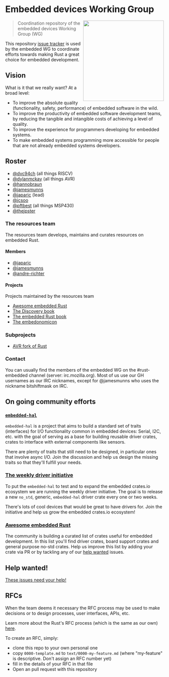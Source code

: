 # Embedded devices Working Group

[<img src="https://rawgit.com/rust-lang-nursery/embedded-wg/master/assets/logo/ewg-logo-blue-white-on-transparent-256x256.png" align="right" width="256">](https://github.com/rust-lang-nursery/embedded-wg)

> Coordination repository of the embedded devices Working Group (WG)

This repository [issue tracker] is used by the embedded WG to coordinate efforts towards making Rust
a great choice for embedded development.

[issue tracker]: https://github.com/rust-lang-nursery/embedded-wg/issues

## Vision

What is it that we really want? At a broad level:

- To improve the absolute quality (functionality, safety, performance) of embedded software in the
  wild.
- To improve the productivity of embedded software development teams, by reducing the tangible and
  intangible costs of achieving a level of quality.
- To improve the experience for programmers developing for embedded systems.
- To make embedded systems programming more accessible for people that are not already embedded
  systems developers.

## Roster

- [@dvc94ch][] (all things RISCV)
- [@dylanmckay][] (all things AVR)
- [@hannobraun]
- [@jamesmunns]
- [@japaric][] (lead)
- [@jcsoo]
- [@pftbest][] (all things MSP430)
- [@thejpster]

[@dvc94ch]: https://github.com/dvc94ch
[@dylanmckay]: https://github.com/dylanmckay
[@hannobraun]: https://github.com/hannobraun
[@jamesmunns]: https://github.com/jamesmunns
[@japaric]: https://github.com/japaric
[@jcsoo]: https://github.com/jcsoo
[@pftbest]: https://github.com/pftbest
[@thejpster]: https://github.com/thejpster

### The resources team

The resources team develops, maintains and curates resources on embedded Rust.

#### Members

- [@japaric]
- [@jamesmunns]
- [@andre-richter](https://github.com/andre-richter)

#### Projects

Projects maintained by the resources team

- [Awesome embedded Rust](https://github.com/rust-embedded/awesome-embedded-rust)
- [The Discovery book](https://github.com/japaric/discovery)
- [The embedded Rust book](https://book.rust-embedded.org/)
- [The embedonomicon](https://embedonomicon.rust-embedded.org/)

### Subprojects

* [AVR fork of Rust](https://github.com/avr-rust/)

### Contact

You can usually find the members of the embedded WG on the #rust-embedded channel (server:
irc.mozilla.org). Most of us use our GH usernames as our IRC nicknames, except for @jamesmunns who
uses the nickname bitshiftmask on IRC.

## On going community efforts

### [`embedded-hal`]

[`embedded-hal`]: https://github.com/japaric/embedded-hal

`embedded-hal` is a project that aims to build a standard set of traits (interfaces) for I/O
functionality common in embedded devices: Serial, I2C, etc. with the goal of serving as a base for
building reusable driver crates, crates to interface with external components like sensors.

There are plenty of traits that still need to be designed, in particular ones that involve async
I/O. Join the discussion and help us design the missing traits so that they'll fulfill your needs.

### [The weekly driver initiative][wd]

To put the `embedded-hal` to test and to expand the embedded crates.io ecosystem we are running the
weekly driver initiative. The goal is to release a new `no_std`, generic, `embedded-hal` driver
crate every one or two weeks.

There's lots of cool devices that would be great to have drivers for. Join the initiative and help
us grow the embedded crates.io ecosystem!

[wd]: https://github.com/rust-lang-nursery/embedded-wg/issues/39

### [Awesome embedded Rust](https://github.com/rust-embedded/awesome-embedded-rust)

The community is building a curated list of crates useful for embedded development. In this list
you'll find driver crates, board support crates and general purpose no-std crates. Help us improve
this list by adding your crate via PR or by tackling any of our [help wanted][aer-hw] issues.

[aer-hw]: https://github.com/rust-embedded/awesome-embedded-rust/issues?q=is%3Aissue+is%3Aopen+label%3A%22help+wanted%22

## Help wanted!

[These issues need your help!][hw]

[hw]: https://github.com/rust-lang-nursery/embedded-wg/issues?q=is%3Aissue+is%3Aopen+label%3Ahelp-wanted

## RFCs

When the team deems it necessary the RFC process may be used to make decisions or to design
processes, user interfaces, APIs, etc.

Learn more about the Rust's RFC process (which is the same as our own) [here][rust-rfc].

[rust-rfc]: https://rust-lang.github.io/rfcs/

To create an RFC, simply:
- clone this repo to your own personal one
- copy `0000-template.md` to `text/0000-my-feature.md` (where "my-feature" is
  descriptive. Don't assign an RFC number yet)
- fill in the details of your RFC in that file
- Open an pull request with this repository
